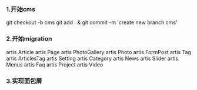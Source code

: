 ### 1.开始cms
git checkout -b cms 
git add . & git commit -m 'create new branch cms'

### 2.开始migration
artis Article
artis Page
artis PhotoGallery
artis Photo 
artis FormPost
artis Tag 
artis ArticlesTag
artis Setting
artis Category
artis News 
artis Slider
artis Menus 
artis Faq
artis Project 
artis Video

### 3.实现面包屑




